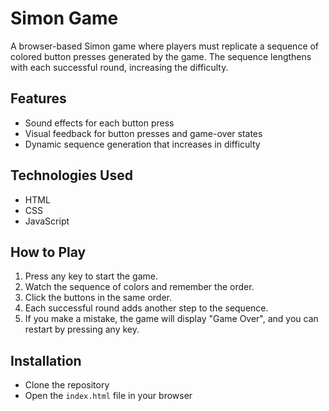 # Simon Game

A browser-based Simon game where players must replicate a sequence of colored button presses generated by the game. The sequence lengthens with each successful round, increasing the difficulty.

## Features
- Sound effects for each button press
- Visual feedback for button presses and game-over states
- Dynamic sequence generation that increases in difficulty

## Technologies Used
- HTML
- CSS
- JavaScript

## How to Play
1. Press any key to start the game.
2. Watch the sequence of colors and remember the order.
3. Click the buttons in the same order.
4. Each successful round adds another step to the sequence.
5. If you make a mistake, the game will display "Game Over", and you can restart by pressing any key.

## Installation
- Clone the repository
- Open the `index.html` file in your browser

